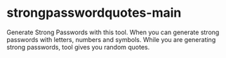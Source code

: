 # strongpasswordquotes-main

Generate Strong Passwords with this tool.
When you can generate strong passwords with letters, numbers and symbols.
While you are generating strong passwords, tool gives you random quotes.
